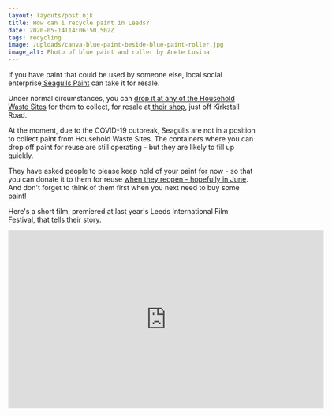 ```yaml
---
layout: layouts/post.njk
title: How can i recycle paint in Leeds?
date: 2020-05-14T14:06:50.502Z
tags: recycling
image: /uploads/canva-blue-paint-beside-blue-paint-roller.jpg
image_alt: Photo of blue paint and roller by Anete Lusina
---
```

If you have paint that could be used by someone else, local social enterprise[ Seagulls Paint](https://seagullsreuse.org.uk/) can take it for resale.

Under normal circumstances, you can [drop it at any of the Household Waste Sites](https://seagullsreuse.org.uk/paint/waste-sites/) for them to collect, for resale at[ their shop](https://seagullsreuse.org.uk/), just off Kirkstall Road. 

At the moment, due to the COVID-19 outbreak, Seagulls are not in a position to collect paint from Household Waste Sites.  The containers where you can drop off paint for reuse are still operating - but they are likely to fill up quickly.

They have asked people to please keep hold of your paint for now - so that you can donate it to them for reuse [when they reopen - hopefully in June](https://www.instagram.com/p/CACeOpzn9jX/).  And don't forget to think of them first when you next need to buy some paint!

Here's a short film, premiered at last year's Leeds International Film Festival, that tells their story.  

<iframe title="vimeo-player" src="https://player.vimeo.com/video/352807974" width="640" height="360" frameborder="0" allowfullscreen></iframe>